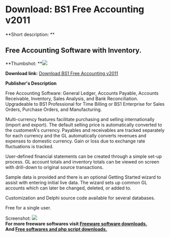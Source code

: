 # Download: BS1 Free Accounting v2011

**Short description: **

## Free Accounting Software with Inventory.

  
**Thumbshot: **![](http://www.freewarefiles.com/screenshot/bs1freeaccntng_md.jpg)   
  
**Download link:** [Download BS1 Free Accounting v2011](http://freesoftwares.boysofts.com/BS1-Free-Accounting_program_53025.html)  
  

**Publisher's Description**  
  

Free Accounting Software: General Ledger, Accounts Payable, Accounts
Receivable, Inventory, Sales Analysis, and Bank Reconciliation. Upgradeable to
BS1 Professional for Time Billing or BS1 Enterprise for Sales Orders, Purchase
Orders, and Manufacturing.

Multi-currency features facilitate purchasing and selling internationally
(import and export). The default selling price is automatically converted to
the customerA's currency. Payables and receivables are tracked separately for
each currency and the GL automatically converts revenues and expenses to
domestic currency. Gain or loss due to exchange rate fluctuations is tracked.

User-defined financial statements can be created through a simple set-up
process. GL account totals and inventory totals can be viewed on screen with
drill-down to original source transactions.

Sample data is provided and there is an optional Getting Started wizard to
assist with entering initial live data. The wizard sets up common GL accounts
which can later be changed, deleted, or added to.

Customization and Delphi source code available for several databases.

Free for a single user.

  
  
Screenshot: ![](http://www.freewarefiles.com/screenshot/bs1freeaccntng.jpg)  
**For more freeware softwares visit [Freeware software downloads.](http://freesoftwares.boysofts.com/)**   
**And [Free softwares and php script downloads.](http://www.boysofts.com/)**

